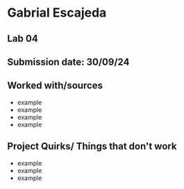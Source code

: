 # Gabrial Escajeda 
## Lab 04
## Submission date: 30/09/24
## Worked with/sources 
* example
* example
* example
* example
## Project Quirks/ Things that don't work
* example
* example
* example
